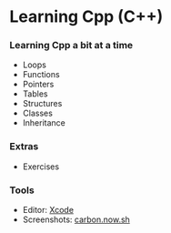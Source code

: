 # Learning Cpp (C++)

### Learning Cpp a bit at a time

- Loops
- Functions
- Pointers
- Tables
- Structures
- Classes
- Inheritance

### Extras

- Exercises

### Tools

- Editor: [Xcode](https://developer.apple.com/xcode/)
- Screenshots: [carbon.now.sh](https://carbon.now.sh/)
